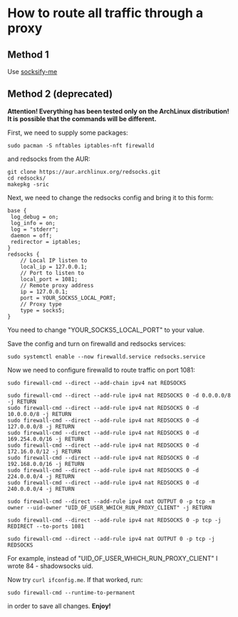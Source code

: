 # How to route all traffic through a proxy

## Method 1
Use [socksify-me](https://github.com/BigmenPixel0/socksify-me)

## Method 2 (deprecated)

**Attention! Everything has been tested only on the ArchLinux distribution! It is possible that the commands will be different.**

First, we need to supply some packages:
```
sudo pacman -S nftables iptables-nft firewalld
```
and redsocks from the AUR:
```
git clone https://aur.archlinux.org/redsocks.git
cd redsocks/
makepkg -sric
```

Next, we need to change the redsocks config and bring it to this form:
```
base {
 log_debug = on;
 log_info = on;
 log = "stderr";
 daemon = off;
 redirector = iptables;
}
redsocks {
    // Local IP listen to
    local_ip = 127.0.0.1;
    // Port to listen to
    local_port = 1081;
    // Remote proxy address
    ip = 127.0.0.1;
    port = YOUR_SOCKS5_LOCAL_PORT;
    // Proxy type
    type = socks5;
}
```
You need to change "YOUR_SOCKS5_LOCAL_PORT" to your value.


Save the config and turn on firewalld and redsocks services:
```
sudo systemctl enable --now firewalld.service redsocks.service
```

Now we need to configure firewalld to route traffic on port 1081:
```
sudo firewall-cmd --direct --add-chain ipv4 nat REDSOCKS

sudo firewall-cmd --direct --add-rule ipv4 nat REDSOCKS 0 -d 0.0.0.0/8 -j RETURN
sudo firewall-cmd --direct --add-rule ipv4 nat REDSOCKS 0 -d 10.0.0.0/8 -j RETURN
sudo firewall-cmd --direct --add-rule ipv4 nat REDSOCKS 0 -d 127.0.0.0/8 -j RETURN
sudo firewall-cmd --direct --add-rule ipv4 nat REDSOCKS 0 -d 169.254.0.0/16 -j RETURN
sudo firewall-cmd --direct --add-rule ipv4 nat REDSOCKS 0 -d 172.16.0.0/12 -j RETURN
sudo firewall-cmd --direct --add-rule ipv4 nat REDSOCKS 0 -d 192.168.0.0/16 -j RETURN
sudo firewall-cmd --direct --add-rule ipv4 nat REDSOCKS 0 -d 224.0.0.0/4 -j RETURN
sudo firewall-cmd --direct --add-rule ipv4 nat REDSOCKS 0 -d 240.0.0.0/4 -j RETURN

sudo firewall-cmd --direct --add-rule ipv4 nat OUTPUT 0 -p tcp -m owner --uid-owner "UID_OF_USER_WHICH_RUN_PROXY_CLIENT" -j RETURN

sudo firewall-cmd --direct --add-rule ipv4 nat REDSOCKS 0 -p tcp -j REDIRECT --to-ports 1081

sudo firewall-cmd --direct --add-rule ipv4 nat OUTPUT 0 -p tcp -j REDSOCKS
```
For example, instead of "UID_OF_USER_WHICH_RUN_PROXY_CLIENT" I wrote 84 - shadowsocks uid. 

Now try `curl ifconfig.me`. If that worked, run:
```
sudo firewall-cmd --runtime-to-permanent
```
in order to save all changes.
**Enjoy!**
